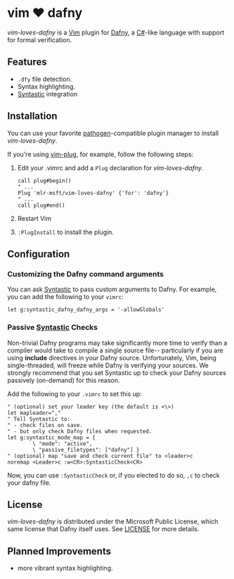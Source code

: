 # vim ❤ dafny
*vim-loves-dafny* is a [Vim] plugin for [Dafny], a [C#]-like language with support for formal verification.

## Features

- `.dfy` file detection.
- Syntax highlighting.
- [Syntastic] integration

## Installation

You can use your favorite [pathogen]-compatible plugin manager to install *vim-loves-dafny*. 

If you're using [vim-plug], for example, follow the following steps:

1. Edit your .vimrc and add a `Plug` declaration for *vim-loves-dafny*.

	```vim
	call plug#begin()
	" ...
	Plug 'mlr-msft/vim-loves-dafny' {'for': 'dafny'}
	" ...
	call plug#end()
	```

2. Restart Vim
3. `:PlugInstall` to install the plugin.

## Configuration

### Customizing the Dafny command arguments

You can ask [Syntastic] to pass custom arguments to Dafny. For example, you can add the following to your `vimrc`:

```vim
let g:syntastic_dafny_dafny_args = '-allowGlobals'
```

### Passive [Syntastic] Checks

Non-trivial Dafny programs may take significantly more time to verify than a compiler would take to compile a single source file-- particularly if you are using **include** directives in your Dafny source. Unfortunately, Vim, being single-threaded, will freeze while Dafny is verifying your sources. We strongly recommend that you set Syntastic up to check your Dafny sources passively (on-demand) for this reason.

Add the following to your `.vimrc` to set this up:

```vim
" (optional) set your leader key (the default is <\>)
let mapleader=","
" Tell Syntastic to:
" - check files on save.
" - but only check Dafny files when requested.
let g:syntastic_mode_map = {
        \ "mode": "active",
        \ "passive_filetypes": ["dafny"] }
" (optional) map "save and check current file" to <leader>c
noremap <Leader>c :w<CR>:SyntasticCheck<CR>
```

Now, you can use `:SyntasticCheck` or, if you elected to do so, `,c` to check your dafny file.

## License

*vim-loves-dafny* is distributed under the Microsoft Public License, which same license that Dafny itself uses. See [LICENSE] for more details.

## Planned Improvements

- more vibrant syntax highlighting.

[C#]: https://en.wikipedia.org/wiki/C_Sharp_(programming_language)
[Vim]: http://www.vim.org
[Dafny]: https://dafny.codeplex.com/
[vim-plug]: https://github.com/junegunn/vim-plug
[pathogen]: https://github.com/tpope/vim-pathogen
[Syntastic]: https://github.com/scrooloose/syntastic
[LICENSE]: http://github.com/mlr-msft/vim-loves-dafny/blob/master/LICENSE
